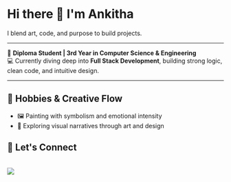 
# Hi there 👋 I'm Ankitha

I blend art, code, and purpose to build projects.

---



🌱 **Diploma Student | 3rd Year in Computer Science & Engineering**  
💻 Currently diving deep into **Full Stack Development**, building strong logic, clean code, and intuitive design.  

---
## 🎒 Hobbies & Creative Flow
- 🖼️ Painting with symbolism and emotional intensity  
- 🎨 Exploring visual narratives through art and design 
## 💬 Let's Connect 
<br />  [<img src="https://img.shields.io/badge/LinkedIn-0077B5?style=for-the-badge&logo=linkedin&logoColor=white" />](https://www.linkedin.com/in/ankitha-s-b140b9298/) <br/> 


